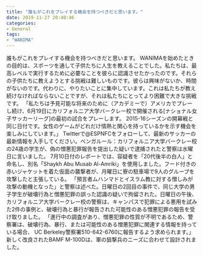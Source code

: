 ```yaml
---
title: "誰もがこれをプレイする機会を持つべきだと思います。"
date: 2019-11-27 20:40:46
categories:
- General
tags:
- "WANIMA"
---
```


誰もがこれをプレイする機会を持つべきだと思います。 WANIMAを始めたときの目的は、スポーツを通して子供たちに人生を教えることでした。私たちは、最高レベルで実行するために必要なことを彼らに認識させたかったのです。それらの子供たちに教えようとする挑戦は難しいものです。彼らは興味がないか、時間がないのです。代わりに、やりたいことに集中しています。これは私たちが教え続けなければならないことですが、それは私たちにとってより困難で大きな挑戦です。 「私たちは予見可能な将来のために（アカデミーで）アメリカでプレーし続け、6月19日にカリフォルニア大学バークレー校で開催される[ナショナル女子サッカーリーグ]の最初の試合をプレーします。 2015-16シーズンの開幕戦と同じ日付です。女性のゲームがどれだけ情熱と関心を持っているかを示す機会を楽しみにしています。」 Twitterで@ESPNFCをフォローして、最新のサッカーの最新情報を入手してください。ベンガルール：カリフォルニア大学バークレー校の24歳の学生が、偽の憎悪犯罪報告を提出した疑いで逮捕されたと警察は水曜日に言いました。 7月10日付のレポートでは、容疑者を「20代後半の白人」と命名し、別名「Shaykh Abu Musab Al-Amriki」を使用しました。フード付きの赤いジャケットを着た仮面の襲撃者が、月曜日に寮の駐車場で9人のグループを攻撃したと主張している。 「預言者ムハンマドとイスラム教に対する憎しみが攻撃の動機となった」と警察は述べた。日曜日の2回目の事件で、同じ大学の男子学生が破壊行為と憎悪犯罪の誤った認識の疑いで拘留された。日曜日の午後、カリフォルニア大学バークレー校の警察は、キャンパスで犯罪による悪用を試みた2件の事例と、破壊行為と暴行が報告された可能性のある憎悪犯罪の報告を受け取りました。 「進行中の調査があり、憎悪犯罪の性質が不明であるため、警察署は、破壊行為、暴行、または可能性のある憎悪犯罪に関連する情報を持っている場合、 UC Berkeley警察署510-642-6760に報告するよう求められます。」新しく改良されたBAMF M-100Dは、軍の狙撃兵のニーズに合わせて設計されました。
